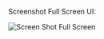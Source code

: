 Screenshot Full Screen UI:

![Screen Shot Full Screen](https://github.com/user-attachments/assets/a464457c-423b-4859-b11a-d92f2ede3e64)
